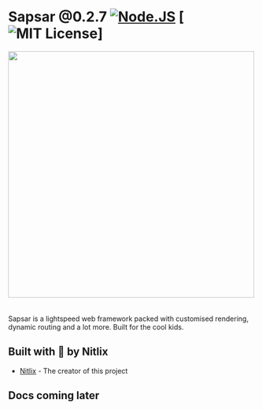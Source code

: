 # Sapsar @0.2.7 [![Node.JS](https://img.shields.io/badge/NODE.JS-blueviolet?style=for-the-badge)](http://modejs.org/) [![MIT License](https://img.shields.io/badge/LICENSE-MIT-brightgreen?style=for-the-badge)]

<img src="https://cdn.nitlix.pro/sapsar/logo_plain.webp" width=500>
<br><br><br>
Sapsar is a lightspeed web framework packed with customised rendering, dynamic routing and a lot more. Built for the cool kids.


## Built with 💛 by Nitlix

* [Nitlix](https://github.com/nitlix) - The creator of this project


## Docs coming later